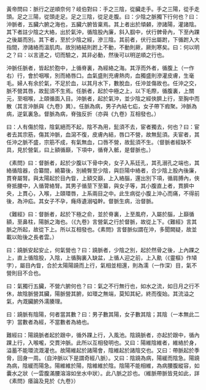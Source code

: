 黃帝問曰：脈行之逆順奈何？岐伯對曰：手之三陰，從臟走手。手之三陽，從手走頭。足之三陽，從頭走足。足之三陰，從足走腹。曰：少陰之脈獨下行何也？曰：沖脈者，五臟六腑之海也，五臟六腑皆稟焉。其上者出於頏顙，滲諸陽，灌諸陰。其下者註少陰之大絡，出於氣沖，循陰股內廉，斜入腘中，伏行髀骨內，下至內踝之後屬而別。其下者，至於少陰之經，滲三陰。其前者，伏行出屬跗，下循跗入大指間，滲諸絡而溫肌肉。故別絡結則跗上不動，不動則厥，厥則寒矣。曰：何以明之？曰：以言道之，切而驗之，其非必動，然後可以明逆順之行也。

沖脈任脈者，皆起於胞中，上循脊裏，為經絡之海。其浮而外者，循腹上（一作右）行，會於咽喉，別而絡唇口。血氣盛則充膚熱肉，血獨盛則滲灌皮膚，生毫毛。婦人有余於氣，不足於血，以其月水下，數脫血，任沖並傷故也。任沖之交，脈不營其唇，故髭須不生焉。任脈者，起於中極之上，以下毛際，循腹裏，上關元，至咽喉，上頤循面入目。沖脈者，起於氣沖，並少陰之經俠臍上行，至胸中而散（其言沖脈與《九卷》異）。任脈為病，男子內結七疝，女子帶下瘕聚。沖脈為病，逆氣裏急。督脈為病，脊強反折（亦與《九卷》互相發也。）

曰：人有傷於陰，陰氣絕而不起，陰不為用，髭須不去，宦者獨去，何也？曰：宦者去其宗筋，傷其沖脈，血瀉不復，皮膚內結，唇口不營，故無髭須。夫宦者，其任沖之脈不盛，宗筋不成，有氣無血，口唇不營，故髭須不生。（督脈者經缺不具，見於營氣，曰上額循巔，下項中，循脊入骶，是督脈也。）

《素問》曰：督脈者，起於少腹以下骨中央，女子入系廷孔，其孔溺孔之端也，其絡循陰器，合纂間，繞纂後，別繞臀至少陰，與巨陽中絡者，合少陰上股內後廉，貫脊屬腎。與太陽起於目內眥，上額交巔，上入絡腦，還出別下項，循肩膊內，俠脊抵腰中，入循膂絡腎。其男子循莖下至纂，與女子等，其小腹直上者，貫臍中央，上貫心，入喉，上頤環唇，上系兩目之中。此生病從小腹上沖心而痛，不得前後，為沖疝。其女子不孕，癃痔遺溺嗌幹。督脈生病，治督脈。

《難經》曰：督脈者，起於下極之俞，並於脊裏，上至風府，入屬於腦，上巔循額，至鼻柱，陽脈之海也。（《九卷》言營氣之行於督脈，故從上下。《難經》言其脈之所起，故從下上。所以互相發也。《素問》言督脈似謂在沖，多聞闕疑，故並載以貽後之長者雲。）

曰：蹺脈安起安止，何氣營也？曰：蹺脈者，少陰之別，起於然骨之後，上內踝之上，直上循陰股，入陰，上循胸裏入缺盆，上循人迎之前，上入鼽（《靈樞》作頄字），屬目內眥，合於太陽陽蹺而上行，氣相並相還，則為濡（一作深）目，氣不營則目不合也。

曰：氣獨行五臟，不營六腑何也？曰：氣之不行無行也，如水之流，如日月之行不休，故陰脈營其臟，陽脈營其腑，如環之無端，莫知其紀，終而復始。其流溢之氣，內溉臟腑外濡腠理。

曰：蹺脈有陰陽，何者當其數？曰：男子數其陽，女子數其陰；其陰（一本無此二字）當數者為經，不當數者為絡也。

難經曰：陽蹺脈者起於跟中，循外踝上行，入風池。陰蹺脈者，亦起於跟中，循內踝上行，入喉嚨，交貫沖脈。此所以互相發明也。又曰：陽維陰維者，維絡於身，溢蓄不能環流溉灌也。故陽維起於諸陽會，陰維起於諸陰交也。又曰：帶脈起於季脅，回身一周。（自沖脈以下是謂奇經八脈）。又曰：陰蹺為病，陽緩而陰急。陽蹺為病，陰緩而陽急。陽維維於陽，陰維維於陰。陰陽不能相維，為病腰腹縱容，如囊水之狀（一雲腹滿腰溶溶如坐水中狀）。此八脈之診也。（維脈帶脈皆見如此，詳《素問》痿論及見於《九卷》）